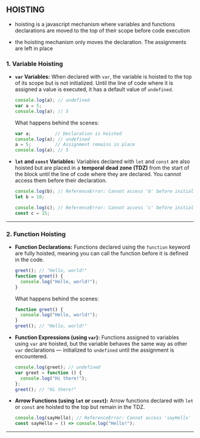 ## HOISTING
* hoisting is a javascript mechanism where variables and functions declarations are moved to the top of their scope before code execution

* the hoisting mechanism only moves the declaration. The assignments are left in place

### **1. Variable Hoisting**
- **`var` Variables:**
  When declared with `var`, the variable is hoisted to the top of its scope but is not initialized. Until the line of code where it is assigned a value is executed, it has a default value of `undefined`.

  ```javascript
  console.log(a); // undefined
  var a = 5;
  console.log(a); // 5
  ```

  What happens behind the scenes:
  ```javascript
  var a;         // Declaration is hoisted
  console.log(a); // undefined
  a = 5;         // Assignment remains in place
  console.log(a); // 5
  ```

- **`let` and `const` Variables:**
  Variables declared with `let` and `const` are also hoisted but are placed in a **temporal dead zone (TDZ)** from the start of the block until the line of code where they are declared. You cannot access them before their declaration.

  ```javascript
  console.log(b); // ReferenceError: Cannot access 'b' before initialization
  let b = 10;

  console.log(c); // ReferenceError: Cannot access 'c' before initialization
  const c = 15;
  ```

---

### **2. Function Hoisting**
- **Function Declarations:**
  Functions declared using the `function` keyword are fully hoisted, meaning you can call the function before it is defined in the code.

  ```javascript
  greet(); // "Hello, world!"
  function greet() {
    console.log("Hello, world!");
  }
  ```

  What happens behind the scenes:
  ```javascript
  function greet() {
    console.log("Hello, world!");
  }
  greet(); // "Hello, world!"
  ```

- **Function Expressions (using `var`):**
  Functions assigned to variables using `var` are hoisted, but the variable behaves the same way as other `var` declarations — initialized to `undefined` until the assignment is encountered.

  ```javascript
  console.log(greet); // undefined
  var greet = function () {
    console.log("Hi there!");
  };
  greet(); // "Hi there!"
  ```

- **Arrow Functions (using `let` or `const`):**
  Arrow functions declared with `let` or `const` are hoisted to the top but remain in the TDZ.

  ```javascript
  console.log(sayHello); // ReferenceError: Cannot access 'sayHello' before initialization
  const sayHello = () => console.log("Hello!");
  ```

---

 
 
 
 
 